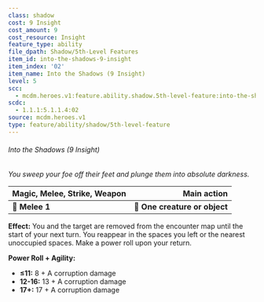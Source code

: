 ```yaml
---
class: shadow
cost: 9 Insight
cost_amount: 9
cost_resource: Insight
feature_type: ability
file_dpath: Shadow/5th-Level Features
item_id: into-the-shadows-9-insight
item_index: '02'
item_name: Into the Shadows (9 Insight)
level: 5
scc:
  - mcdm.heroes.v1:feature.ability.shadow.5th-level-feature:into-the-shadows-9-insight
scdc:
  - 1.1.1:5.1.1.4:02
source: mcdm.heroes.v1
type: feature/ability/shadow/5th-level-feature
---
```


###### Into the Shadows (9 Insight)

*You sweep your foe off their feet and plunge them into absolute darkness.*

| **Magic, Melee, Strike, Weapon** |               **Main action** |
| -------------------------------- | ----------------------------: |
| **📏 Melee 1**                   | **🎯 One creature or object** |

**Effect:** You and the target are removed from the encounter map until the start of your next turn. You reappear in the spaces you left or the nearest unoccupied spaces. Make a power roll upon your return.

**Power Roll + Agility:**

- **≤11:** 8 + A corruption damage
- **12-16:** 13 + A corruption damage
- **17+:** 17 + A corruption damage
